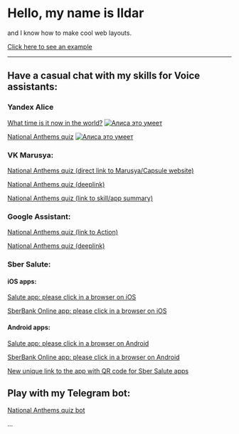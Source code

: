 <html>
<script src="//code.jivo.ru/widget/niy6MsReWa" async></script>
<body>
  <h1>Hello, my name is Ildar</h1>
  <p>and I know how to make cool web layouts.</p>
  <p><a href="/10_advanced-css/index.html">Click here to see an example</a></p>
  <hr>
  <h2>Have a casual chat with my skills for Voice assistants:</h2>
  <h3>Yandex Alice</h3>
  <p><a href="https://alice.ya.ru/s/c58d1e7f-eb4b-4c81-b699-db535dc77061">What time is it now in the world?</a>
    <a href="https://dialogs.yandex.ru/store/skills/3259937a-kotoryj-cha?utm_source=site&utm_medium=badge&utm_campaign=v1&utm_term=d1" target="_blank"><img alt="Алиса это умеет" src="https://dialogs.s3.yandex.net/badges/v1-term1.svg"/></a></p>
  <p><a href="https://alice.ya.ru/s/443e48b1-2093-4328-a597-3796ab3ac670">National Anthems quiz</a>
    <a href="https://dialogs.yandex.ru/store/skills/057cdf6c-gimny-stran-mira?utm_source=site&utm_medium=badge&utm_campaign=v1&utm_term=d1" target="_blank"><img alt="Алиса это умеет" src="https://dialogs.s3.yandex.net/badges/v1-term1.svg"/></a></p>
  <h3>VK Marusya:</h3>
  <p><a href="https://marusia.vk.com/skill/4068fb74-9bad-45c0-8d71-18061830a6d5">National Anthems quiz (direct link to Marusya/Capsule website)</a></p>
  <p><a href="https://vk.com/write-194070336?text=&text_data=&event_name=external.51493614.start&event_data=%27%D0%B7%D0%B0%D0%BF%D1%83%D1%81%D1%82%D0%B8%20%D0%BD%D0%B0%D0%B2%D1%8B%D0%BA%20%D0%B3%D0%B8%D0%BC%D0%BD%D1%8B%20%D1%81%D1%82%D1%80%D0%B0%D0%BD%20%D0%BC%D0%B8%D1%80%D0%B0%27">National Anthems quiz (deeplink)</a></p>
  <p><a href="https://vk.com/app51493614">National Anthems quiz (link to skill/app summary)</a></p>
  <h3>Google Assistant:</h3>
  <p><a href="https://assistant.google.com/services/a/uid/0000000698d3e4f6?hl=ru-RU">National Anthems quiz (link to Action)</a></p>
  <!-- -->
  <p><a href="https://assistant.google.com/services/invoke/uid/0000000698d3e4f6/alm/CgSSNpzXEgIQAQ==?hl=ru">National Anthems quiz (deeplink)</a></p> 
  <!-- -->
  <h3 id="sber">Sber Salute:</h3>
  <h4>iOS apps:</h4>
  <p><a href="companionapp://navigation?pageId=assistant&projectId=e31396e8-350c-420e-9229-ab28ddbc28df">Salute app: please click in a browser on iOS</a></p>
  <p><a href="sberbankonline://voiceassistant/?projectId=e31396e8-350c-420e-9229-ab28ddbc28df">SberBank Online app: please click in a browser on iOS</a></p>  
  <h4>Android apps:</h4>
  <p><a href="companionapp://navigation?pageId=assistant&projectId=e31396e8-350c-420e-9229-ab28ddbc28df">Salute app: please click in a browser on Android</a></p>
  <p><a href="android-app://ru.sberbankmobile/android-app/ru.sberbankmobile/assistant/launcher?projectId=e31396e8-350c-420e-9229-ab28ddbc28df">SberBank Online app: please click in a browser on Android</a></p>  
  <p><a href="https://developers.sber.ru/link/NcOcIAL">New unique link to the app with QR code for Sber Salute apps</a></p>
  <h2>Play with my Telegram bot:</h2>
  <p><a href="https://t.me/national_anthems_quiz_bot">National Anthems quiz bot</a></p>
  <p>...</p>
</body>
</html>
